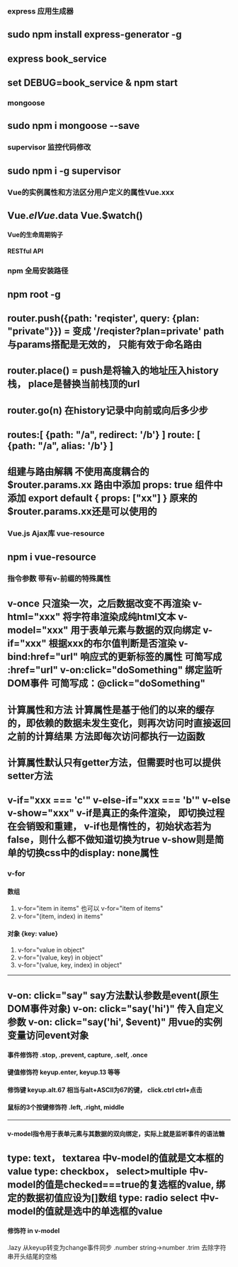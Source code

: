 ### express 应用生成器
sudo npm install express-generator -g
---
express book_service
---
set DEBUG=book_service & npm start
---
### mongoose 
sudo npm i mongoose --save
---
### supervisor 监控代码修改
sudo npm i -g supervisor
---
### Vue的实例属性和方法区分用户定义的属性Vue.xxx
Vue.$el  Vue.$data  Vue.$watch()
---
#### Vue的生命周期钩子
#### RESTful API
### npm 全局安装路径
npm root -g
---
router.push({path: 'reqister', query: {plan: "private"}}) = 
<router-link :to="{path: 'reqister', query: {plan: 'private'}}"></router-link>
变成 '/reqister?plan=private'
path与params搭配是无效的， 只能有效于命名路由
---
router.place() = <router-link :to="" replace></router-link>
push是将输入的地址压入history栈， place是替换当前栈顶的url
---
router.go(n) 在history记录中向前或向后多少步
---
routes:[
    {path: "/a", redirect: '/b'}
]
route: [
    {path: "/a", alias: '/b'}
]
---
组建与路由解耦
不使用高度耦合的$router.params.xx
路由中添加 props: true
组件中添加 export default {
    props: ["xx"]
}
原来的$router.params.xx还是可以使用的
---
### Vue.js Ajax库 vue-resource
npm i vue-resource
---
### 指令参数 带有v-前缀的特殊属性
v-once 只渲染一次，之后数据改变不再渲染
v-html="xxx" 将字符串渲染成纯html文本
v-model="xxx" 用于表单元素与数据的双向绑定
v-if="xxx" 根据xxx的布尔值判断是否渲染
v-bind:href="url" 响应式的更新标签的属性 可简写成 :href="url"
v-on:click="doSomething" 绑定监听DOM事件 可简写成：@click="doSomething"
---
计算属性和方法
计算属性是基于他们的以来的缓存的，即依赖的数据未发生变化，则再次访问时直接返回之前的计算结果
方法即每次访问都执行一边函数
---
计算属性默认只有getter方法，但需要时也可以提供setter方法
---
v-if="xxx === 'c'" v-else-if="xxx === 'b'" v-else
v-show="xxx"
v-if是真正的条件渲染， 即切换过程在会销毁和重建， v-if也是惰性的，初始状态若为false，则什么都不做知道切换为true
v-show则是简单的切换css中的display: none属性
---
### v-for
#### 数组
1. v-for="item in items" 也可以 v-for="item of items"
2. v-for="(item, index) in items"
#### 对象 {key: value}
1. v-for="value in object"
2. v-for="(value, key) in object"
3. v-for="(value, key, index) in object"
---
v-on: click="say" say方法默认参数是event(原生DOM事件对象)
v-on: click="say('hi')" 传入自定义参数
v-on: click="say('hi', $event)" 用vue的实例变量访问event对象
---
#### 事件修饰符 .stop, .prevent, capture, .self, .once
#### 键值修饰符 keyup.enter, keyup.13 等等
#### 修饰键 keyup.alt.67 相当与alt+ASCII为67的键， click.ctrl ctrl+点击
#### 鼠标的3个按键修饰符 .left, .right, middle
---
#### v-model指令用于表单元素与其数据的双向绑定，实际上就是监听事件的语法糖
type: text， textarea 中v-model的值就是文本框的value
type: checkbox， select>multiple 中v-model的值是checked===true的复选框的value, 绑定的数据初值应设为[]数组
type: radio select 中v-model的值就是选中的单选框的value
---
#### 修饰符 in v-model
.lazy 从keyup转变为change事件同步
.number string->number
.trim 去除字符串开头结尾的空格